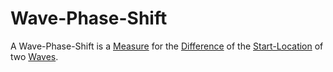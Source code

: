 # Wave-Phase-Shift

A Wave-Phase-Shift is a [Measure](10000021.md) for the [Difference](13000027.md) of the [Start-Location](620004.md) of two [Waves](404.md).
